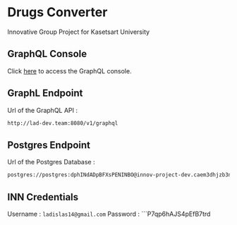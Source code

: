 # Drugs Converter

Innovative Group Project for Kasetsart University

## GraphQL Console

Click [here](http://lad-dev.team:8080/console) to access the GraphQL console.

## GraphL Endpoint

Url of the GraphQL API :

```bash
http://lad-dev.team:8080/v1/graphql
```

## Postgres Endpoint

Url of the Postgres Database :

```bash
postgres://postgres:dphINdADpBFXsPENINBO@innov-project-dev.caem3dhjzb3n.ap-southeast-1.rds.amazonaws.com:5432/innov-project-dev
```


## INN Credentials

Username : ```ladislas14@gmail.com```
Password : ```P7qp6hAJS4pEfB7trd
